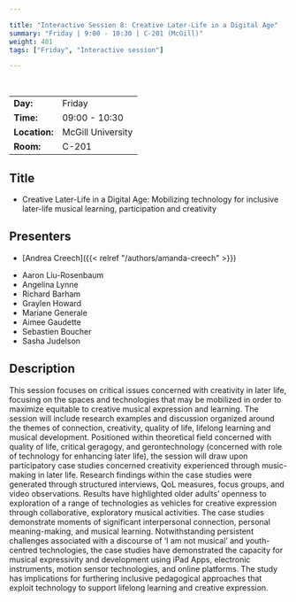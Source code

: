 ```yaml
---

title: "Interactive Session 8: Creative Later-Life in a Digital Age"
summary: "Friday | 9:00 - 10:30 | C-201 (McGill)"
weight: 401
tags: ["Friday", "Interactive session"]

---
```


<br>

| | |
| - | - |
| **Day:** | Friday |
| **Time:** | 09:00 - 10:30 |
| **Location:** | McGill University |
| **Room:** | C-201 |

## Title

- Creative Later-Life in a Digital Age: Mobilizing technology for inclusive later-life musical learning, participation and creativity

## Presenters

- [Andrea Creech]({{< relref "/authors/amanda-creech" >}})
<!-- - [Isabelle Cossette]({{< relref "/authors/isabelle-cossette" >}})
- [Lee Willingham]({{< relref "/authors/lee-willingham" >}})
- [Susan O'Neill]({{< relref "/authors/susan-oneill" >}}) -->
- Aaron Liu-Rosenbaum
- Angelina Lynne
- Richard Barham
- Graylen Howard
- Mariane Generale
- Aimee Gaudette
- Sebastien Boucher
- Sasha Judelson 

## Description

This session focuses on critical issues concerned with creativity in later life, focusing on the spaces and technologies that may be mobilized in order to maximize equitable to creative musical expression and learning. The session will include research examples and discussion organized around the themes of connection, creativity, quality of life, lifelong learning and musical development. Positioned within theoretical field concerned with quality of life, critical geragogy, and gerontechnology (concerned with role of technology for enhancing later life), the session will draw upon participatory case studies concerned creativity experienced through music-making in later life. Research findings within the case studies were generated through structured interviews, QoL measures, focus groups, and video observations. Results have highlighted older adults’ openness to exploration of a range of technologies as vehicles for creative expression through collaborative, exploratory musical activities. The case studies demonstrate moments of significant interpersonal connection, personal meaning-making, and musical learning. Notwithstanding persistent challenges associated with a discourse of ‘I am not musical’ and youth-centred technologies, the case studies have demonstrated the capacity for musical expressivity and development using iPad Apps, electronic instruments, motion sensor technologies, and online platforms. The study has implications for furthering inclusive pedagogical approaches that exploit technology to support lifelong learning and creative expression.  
